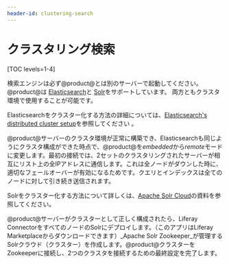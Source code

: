 ```yaml
---
header-id: clustering-search
---
```


# クラスタリング検索

[TOC levels=1-4]

検索エンジンは必ず@product@とは別のサーバーで起動してください。
@product@は [Elasticsearch](/discover/deployment/-/knowledge_base/7-1/installing-elasticsearch-ja)と [Solr](/discover/deployment/-/knowledge_base/7-1/installing-solr-ja)をサポートしています。
両方ともクラスタ環境で使用することが可能です。

Elasticsearchをクラスター化する方法の詳細については、[Elasticsearch's distributed cluster setup](https://www.elastic.co/guide/en/elasticsearch/guide/current/distributed-cluster.html)を参照してください 。


@product@サーバーのクラスタ環境が正常に構築でき、Elasticsearchも同じようにクラスタ構成ができた時点で、@product@を*embedded*から*remote*モードに変更します。最初の接続では、2セットのクラスタリングされたサーバーが相互にリスト上の全IPアドレスに通信します。これは全ノードがダウンした時に、適切なフェールオーバーが有効になるためです。クエリとインデックスは全てのノードに対して引き続き送信されます。

Solrをクラスター化する方法について詳しくは、[Apache Solr Cloud](https://cwiki.apache.org/confluence/display/solr/SolrCloud)の資料を参照してください。



@product@サーバーがクラスターとして正しく構成されたら、Liferay ConnectorをすべてのノードのSolrにデプロイします。（このアプリはLiferay Marketplaceからダウンロードできます）_Apache Solr Zookeeper_が管理するSolrクラウド（クラスター）を作成します。@product@クラスターをZookeeperに接続し、2つのクラスタを接続するための最終設定を完了します。

